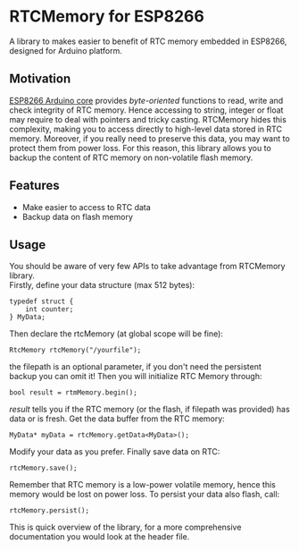 # RTCMemory for ESP8266
A library to makes easier to benefit of RTC memory embedded in ESP8266, designed for Arduino platform.  
## Motivation
[ESP8266 Arduino core](https://github.com/esp8266/Arduino) provides *byte-oriented* functions to read, write and check integrity of RTC memory. Hence accessing to string, integer or float may require to deal with pointers and tricky casting. RTCMemory hides this complexity, making you to access directly to high-level data stored in RTC memory. Moreover, if you really need to preserve this data, you may want to protect them from power loss. For this reason, this library allows you to backup the content of RTC memory on non-volatile flash memory.

## Features

 - Make easier to access to RTC data
 - Backup data on flash memory

## Usage

You should be aware of very few APIs to take advantage from RTCMemory library.  
Firstly, define your data structure (max 512 bytes):

    typedef struct {
        int counter;
    } MyData;

Then declare the rtcMemory (at global scope will be fine):

    RtcMemory rtcMemory("/yourfile");

the filepath is an optional parameter, if you don't need the persistent backup you can omit it! Then you will initialize RTC Memory through:

    bool result = rtmMemory.begin();

*result* tells you if the RTC memory (or the flash, if filepath was provided) has data or is fresh.
Get the data buffer from the RTC memory:

    MyData* myData = rtcMemory.getData<MyData>();

Modify your data as you prefer. Finally save data on RTC:

    rtcMemory.save();

Remember that RTC memory is a low-power volatile memory, hence this memory would be lost on power loss. To persist your data also flash, call:

    rtcMemory.persist();

This is quick overview of the library, for a more comprehensive documentation you would look at the header file.
